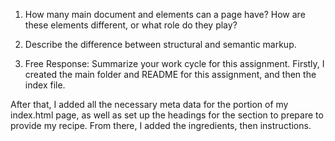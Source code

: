 1. How many main document <head> and <body> elements can a page have? How are these elements different, or what role do they play?



2. Describe the difference between structural and semantic markup.



3. Free Response: Summarize your work cycle for this assignment.
Firstly, I created the main folder and README for this assignment, and then the index file.

After that, I added all the necessary meta data for the <head> portion of my index.html page, as well as set up the headings for the <body> section to prepare to provide my recipe. From there, I added the ingredients, then instructions. 
